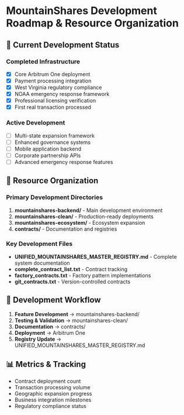 # MountainShares Development Roadmap & Resource Organization

## 🎯 Current Development Status
### Completed Infrastructure
- [x] Core Arbitrum One deployment
- [x] Payment processing integration
- [x] West Virginia regulatory compliance
- [x] NOAA emergency response framework
- [x] Professional licensing verification
- [x] First real transaction processed

### Active Development
- [ ] Multi-state expansion framework
- [ ] Enhanced governance systems
- [ ] Mobile application backend
- [ ] Corporate partnership APIs
- [ ] Advanced emergency response features

## 📁 Resource Organization
### Primary Development Directories
1. **mountainshares-backend/** - Main development environment
2. **mountainshares-clean/** - Production-ready deployments
3. **mountainshares-ecosystem/** - Ecosystem expansion
4. **contracts/** - Documentation and registries

### Key Development Files
- **UNIFIED_MOUNTAINSHARES_MASTER_REGISTRY.md** - Complete system documentation
- **complete_contract_list.txt** - Contract tracking
- **factory_contracts.txt** - Factory pattern implementations
- **git_contracts.txt** - Version-controlled contracts

## 🔄 Development Workflow
1. **Feature Development** → mountainshares-backend/
2. **Testing & Validation** → mountainshares-clean/
3. **Documentation** → contracts/
4. **Deployment** → Arbitrum One
5. **Registry Update** → UNIFIED_MOUNTAINSHARES_MASTER_REGISTRY.md

## 📊 Metrics & Tracking
- Contract deployment count
- Transaction processing volume
- Geographic expansion progress
- Business integration milestones
- Regulatory compliance status
